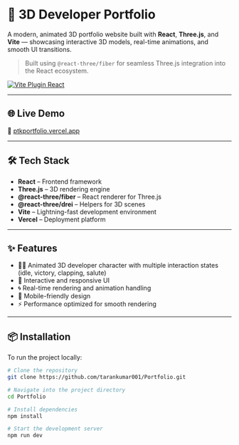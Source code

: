 # 🚀 3D Developer Portfolio

A modern, animated 3D portfolio website built with **React**, **Three.js**, and **Vite** — showcasing interactive 3D models, real-time animations, and smooth UI transitions.

> Built using `@react-three/fiber` for seamless Three.js integration into the React ecosystem.

[![Vite Plugin React](https://img.shields.io/npm/v/@vitejs/plugin-react.svg)](https://www.npmjs.com/package/@vitejs/plugin-react)

---

## 🌐 Live Demo

🔗 [ptkportfolio.vercel.app](https://ptkportfolio.vercel.app)

---

## 🛠️ Tech Stack

- **React** – Frontend framework
- **Three.js** – 3D rendering engine
- **@react-three/fiber** – React renderer for Three.js
- **@react-three/drei** – Helpers for 3D scenes
- **Vite** – Lightning-fast development environment
- **Vercel** – Deployment platform

---

## ✨ Features

- 🧍‍♂️ Animated 3D developer character with multiple interaction states (idle, victory, clapping, salute)
- 🎯 Interactive and responsive UI
- 🌀 Real-time rendering and animation handling
- 📱 Mobile-friendly design
- ⚡ Performance optimized for smooth rendering

---

## 📦 Installation

To run the project locally:

```bash
# Clone the repository
git clone https://github.com/tarankumar001/Portfolio.git

# Navigate into the project directory
cd Portfolio

# Install dependencies
npm install

# Start the development server
npm run dev
